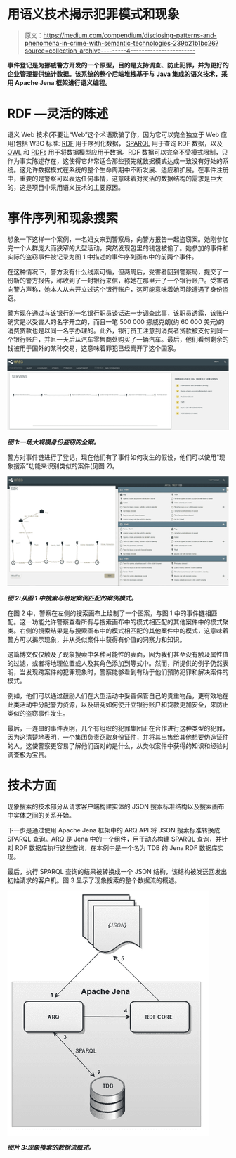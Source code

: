 # 用语义技术揭示犯罪模式和现象

> 原文：<https://medium.com/compendium/disclosing-patterns-and-phenomena-in-crime-with-semantic-technologies-239b21b1bc26?source=collection_archive---------4----------------------->

**事件登记是为挪威警方开发的一个原型，目的是支持调查、防止犯罪，并为更好的企业管理提供统计数据。该系统的整个后端堆栈基于与 Java 集成的语义技术，采用 Apache Jena 框架进行语义编程。**

# RDF —灵活的陈述

语义 Web 技术(不要让“Web”这个术语欺骗了你，因为它可以完全独立于 Web 应用)包括 W3C 标准: [RDF](https://www.w3.org/RDF/) 用于序列化数据， [SPARQL](https://www.w3.org/TR/rdf-sparql-query/) 用于查询 RDF 数据，以及 [OWL](https://www.w3.org/TR/owl2-overview/) 和 [RDFs](https://www.w3.org/TR/rdf-schema/) 用于将数据模型应用于数据。RDF 数据可以完全不受模式限制，只作为事实陈述存在，这使得它非常适合那些预先就数据模式达成一致没有好处的系统。这允许数据模式在系统的整个生命周期中不断发展、适应和扩展。在事件注册中，重要的是警察可以表达任何事情，这意味着对灵活的数据结构的需求是巨大的，这是项目中采用语义技术的主要原因。

# 事件序列和现象搜索

想象一下这样一个案例，一名妇女来到警察局，向警方报告一起盗窃案。她刚参加完一个人群庞大而狭窄的大型活动，突然发现包里的钱包被偷了。她参加的事件和实际的盗窃事件被记录为图 1 中描述的事件序列画布中的前两个事件。

在这种情况下，警方没有什么线索可循，但两周后，受害者回到警察局，提交了一份新的警方报告，称收到了一封银行来信，称她在那里开了一个银行账户。受害者向警方声称，她本人从未开立过这个银行账户，这可能意味着她可能遭遇了身份盗窃。

警方现在通过与该银行的一名银行职员谈话进一步调查此事，该职员透露，该账户确实是以受害人的名字开立的，而且一笔 500 000 挪威克朗(约 60 000 美元)的消费贷款也是以同一名字办理的。此外，银行员工注意到消费者贷款被支付到同一个银行账户，并且一天后从汽车零售商处购买了一辆汽车。最后，他们看到剩余的钱被用于国外的某种交易，这意味着罪犯已经离开了这个国家。

![](img/fd9c3536671e6f2f80d15db98d40548a.png)

***图 1:一场大规模身份盗窃的全案。***

警方对事件链进行了登记，现在他们有了事件如何发生的假设，他们可以使用“现象搜索”功能来识别类似的案件(见图 2)。

![](img/9e23eaf075ac69621d7ffc948e5b7e8a.png)

***图 2:从图 1 中搜索与给定案例匹配的案例模式。***

在图 2 中，警察在左侧的搜索画布上绘制了一个图案，与图 1 中的事件链相匹配。这一功能允许警察查看所有与搜索画布中的模式相匹配的其他案件中的模式聚类。右侧的搜索结果是与搜索画布中的模式相匹配的其他案件中的模式，这意味着警方可以揭示现象，并从类似案件中获得有价值的洞察力和知识。

这篇博文仅仅触及了现象搜索中各种可能性的表面，因为我们甚至没有触及属性值的过滤，或者将地理位置或人及其角色添加到等式中。然而，所提供的例子仍然表明，当发现跨案件的犯罪现象时，警察能够看到有助于他们预防犯罪和解决案件的模式。

例如，他们可以通过鼓励人们在大型活动中妥善保管自己的贵重物品，更有效地在此类活动中分配警力资源，以及研究如何使开立银行账户和贷款更加安全，来防止类似的盗窃事件发生。

最后，一连串的事件表明，几个有组织的犯罪集团正在合作进行这种类型的犯罪，因为这清楚地表明，一个集团负责窃取身份证件，并将其出售给其他想要伪造证件的人。这使警察更容易了解他们面对的是什么，从类似案件中获得的知识和经验对调查极为宝贵。

# 技术方面

现象搜索的技术部分从请求客户端构建实体的 JSON 搜索标准结构以及搜索画布中实体之间的关系开始。

下一步是通过使用 Apache Jena 框架中的 ARQ API 将 JSON 搜索标准转换成 SPARQL 查询。ARQ 是 Jena 中的一个组件，用于动态构建 SPARQL 查询，并针对 RDF 数据库执行这些查询，在本例中是一个名为 TDB 的 Jena RDF 数据库实现。

最后，执行 SPARQL 查询的结果被转换成一个 JSON 结构，该结构被发送回发出初始请求的客户机。图 3 显示了现象搜索的整个数据流的概述。

![](img/9d6c7abd79eea96f2ecf308cd7a7ed8e.png)

***图片 3:现象搜索的数据流概述。***